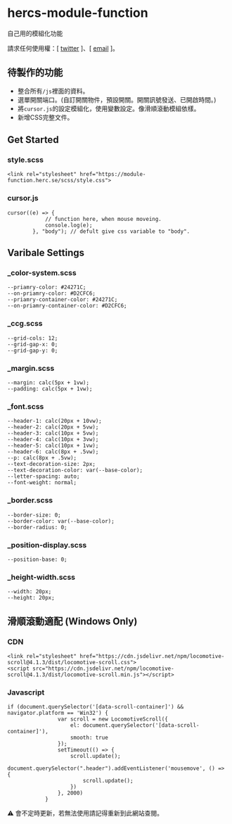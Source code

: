 # hercs-module-function
自己用的模組化功能

請求任何使用權：[ [twitter](https://twitter.com/HERCS_SE/) ]、[ [email](mailto:hi@herc.se) ]。

## 待製作的功能
- 整合所有``/js``裡面的資料。
- 選單開關端口。(自訂開關物件，預設開關。開關訊號發送、已開啟時間。)
- 將``cursor.js``的設定模組化，使用變數設定。像滑順滾動模組依樣。
- 新增CSS完整文件。

## Get Started

### style.scss

```
<link rel="stylesheet" href="https://module-function.herc.se/scss/style.css">
```

### cursor.js

```
cursor((e) => {
            // function here, when mouse moveing.
            console.log(e);
        }, "body"); // defult give css variable to "body".
```

## Varibale Settings
### _color-system.scss
```
--priamry-color: #24271C;
--on-priamry-color: #D2CFC6;
--priamry-container-color: #24271C;
--on-priamry-container-color: #D2CFC6;
```
### _ccg.scss
```
--grid-cols: 12;
--grid-gap-x: 0;
--grid-gap-y: 0;
```
### _margin.scss
```
--margin: calc(5px + 1vw);
--padding: calc(5px + 1vw);
```
### _font.scss
```
--header-1: calc(20px + 10vw);
--header-2: calc(20px + 5vw);
--header-3: calc(10px + 5vw);
--header-4: calc(10px + 3vw);
--header-5: calc(10px + 1vw);
--header-6: calc(8px + .5vw);
--p: calc(8px + .5vw);
--text-decoration-size: 2px;
--text-decoration-color: var(--base-color);
--letter-spacing: auto;
--font-weight: normal;
```
### _border.scss
```
--border-size: 0;
--border-color: var(--base-color);
--border-radius: 0;
```
### _position-display.scss
```
--position-base: 0;
```
### _height-width.scss
```
--width: 20px;
--height: 20px;
```

## 滑順滾動適配 (Windows Only)

### CDN
```
<link rel="stylesheet" href="https://cdn.jsdelivr.net/npm/locomotive-scroll@4.1.3/dist/locomotive-scroll.css">
<script src="https://cdn.jsdelivr.net/npm/locomotive-scroll@4.1.3/dist/locomotive-scroll.min.js"></script>
```

### Javascript
```
if (document.querySelector('[data-scroll-container]') && navigator.platform == 'Win32') {
                var scroll = new LocomotiveScroll({
                    el: document.querySelector('[data-scroll-container]'),
                    smooth: true
                });
                setTimeout(() => {
                    scroll.update();
                    document.querySelector(".header").addEventListener('mousemove', () => {
                        scroll.update();
                    })
                }, 2000)
            }
```

⚠ 會不定時更新，若無法使用請記得重新到此網站查閱。
